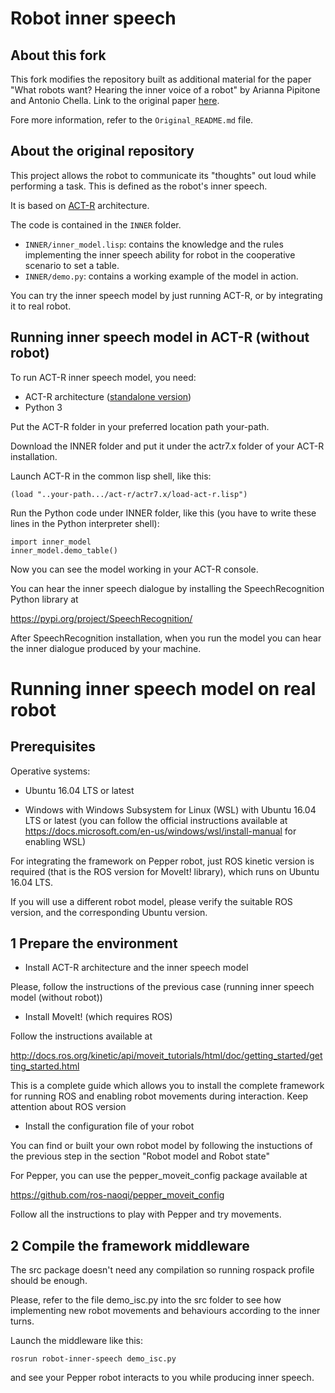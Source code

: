 # Robot inner speech

## About this fork

This fork modifies the repository built as additional material for the paper "What robots want? Hearing the inner voice of a robot" by Arianna Pipitone and Antonio Chella. Link to the original paper [here](https://www.sciencedirect.com/science/article/pii/S2589004221003394).

Fore more information, refer to the `Original_README.md` file.

## About the original repository

This project allows the robot to communicate its "thoughts" out loud while performing a task. This is defined as the robot's inner speech.

It is based on [ACT-R](http://act-r.psy.cmu.edu/) architecture.

The code is contained in the `INNER` folder.

- `INNER/inner_model.lisp`: contains the knowledge and the rules implementing the inner speech ability for robot in the cooperative scenario to set a table. 
- `INNER/demo.py`: contains a working example of the model in action.

You can try the inner speech model by just running ACT-R, or by integrating it to real robot.

## Running inner speech model in ACT-R (without robot)

To run ACT-R inner speech model, you need:
   - ACT-R architecture ([standalone version](http://act-r.psy.cmu.edu/software/)) 
   - Python 3

Put the ACT-R folder in your preferred location path your-path.

Download the INNER folder and put it under the actr7.x folder of your ACT-R installation.

Launch ACT-R in the common lisp shell, like this:

    (load "..your-path.../act-r/actr7.x/load-act-r.lisp")
 
Run the Python code under INNER folder, like this (you have to write these lines in the Python interpreter shell):

    import inner_model
    inner_model.demo_table()
 
Now you can see the model working in your ACT-R console.

You can hear the inner speech dialogue by installing the SpeechRecognition Python library at

 <https://pypi.org/project/SpeechRecognition/>

After SpeechRecognition installation, when you run the model you can hear the inner dialogue produced by your machine.

Running inner speech model on real robot
==========================================

Prerequisites
-------------

Operative systems:

- Ubuntu 16.04 LTS or latest

- Windows with Windows Subsystem for Linux (WSL) with Ubuntu 16.04 LTS or latest 
(you can follow the official instructions available at <https://docs.microsoft.com/en-us/windows/wsl/install-manual> for enabling WSL)

For integrating the framework on Pepper robot, just ROS kinetic version is required (that is the ROS version for MoveIt! library), which runs on Ubuntu 16.04 LTS.

If you will use a different robot model, please verify the suitable ROS version, and the corresponding Ubuntu version.

1 Prepare the environment
-------------------------

- Install ACT-R architecture and the inner speech model

Please, follow the instructions of the previous case (running inner speech model (without robot))


- Install MoveIt! (which requires ROS)

Follow the instructions available at 

http://docs.ros.org/kinetic/api/moveit_tutorials/html/doc/getting_started/getting_started.html

This is a complete guide which allows you to install the complete framework for running ROS and enabling robot movements during interaction.
Keep attention about ROS version

-  Install the configuration file of your robot

You can find or built your own robot model by following the instuctions of the previous step in the section "Robot model and Robot state"

For Pepper, you can use the pepper_moveit_config package available at

<https://github.com/ros-naoqi/pepper_moveit_config>

Follow all the instructions to play with Pepper and try movements.

2 Compile the framework middleware
----------------------------------
The src package doesn't need any compilation so running rospack profile should be enough.

Please, refer to the file demo_isc.py into the src folder to see how implementing new robot movements and behaviours according to the inner turns.

Launch the middleware like this:

    rosrun robot-inner-speech demo_isc.py
    
and see your Pepper robot interacts to you while producing inner speech. 








